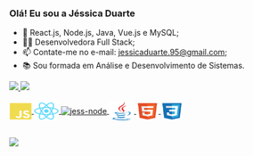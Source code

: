 ### Olá! Eu sou a Jéssica Duarte


- 🌱 React.js, Node.js, Java, Vue.js e MySQL;
- 👩‍💻 Desenvolvedora Full Stack;
- 📫 Contate-me no e-mail: jessicaduarte.95@gmail.com;
- 📚 Sou formada em Análise e Desenvolvimento de Sistemas.

 <div>
  <a href="https://github.com/jessicaduarte95">
  <img height="180em" src="https://github-readme-stats.vercel.app/api?username=jessicaduarte95&show_icons=true&theme=dracula&its=true&count_private=true"/>
  <img height="180em" src="https://github-readme-stats.vercel.app/api/top-langs/?username=jessicaduarte95&langs_count=7&theme=dracula"/>
</div>

<div style="display: inline_block"><br>
  <img align="center" alt="jess-Js" height="30" width="40" src="https://raw.githubusercontent.com/devicons/devicon/master/icons/javascript/javascript-plain.svg">
  <img align="center" alt="jess-reat" height="35" width="45" src="https://raw.githubusercontent.com/devicons/devicon/master/icons/react/react-original.svg">
  <img align="center" alt="jess-node" height="65" width="75" src="https://icongr.am/devicon/nodejs-original-wordmark.svg?size=128&color=currentColor">
  <img align="center" alt="jess-java" height="35" width="45" src="https://raw.githubusercontent.com/devicons/devicon/master/icons/java/java-original.svg">
  <img align="center" alt="jess-HTML" height="30" width="40" src="https://raw.githubusercontent.com/devicons/devicon/master/icons/html5/html5-original.svg">
  <img align="center" alt="jess-CSS" height="30" width="40" src="https://raw.githubusercontent.com/devicons/devicon/master/icons/css3/css3-original.svg">
</div>

 ##
 
 <div>
  <a href="https://www.linkedin.com/in/cduartejessica" target="_blank"><img src="https://img.shields.io/badge/-LinkedIn-%230077B5?style=for-the-badge&logo=linkedin&logoColor=white" target="_blank"></a>
 </div>
